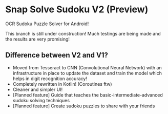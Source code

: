 # Snap Solve Sudoku V2 (Preview)
OCR Sudoku Puzzle Solver for Android!

This branch is still under construction! Much testings are being made and the results are very promising!

## Difference between V2 and V1?
- Moved from Tesseract to CNN (Convolutional Neural Network) with an infrastructure in place to update the dataset and train the model which helps in digit recognition accuracy!
- Completely rewritten in Kotlin! (Coroutines ftw)
- Cleaner and simpler UI!
- [Planned feature] Guide that teaches the basic-intermediate-advanced sudoku solving techniques
- [Planned feature] Create sudoku puzzles to share with your friends
